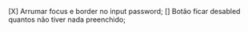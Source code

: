 [X] Arrumar focus e border no input password;
[] Botão ficar desabled quantos não tiver nada preenchido;
